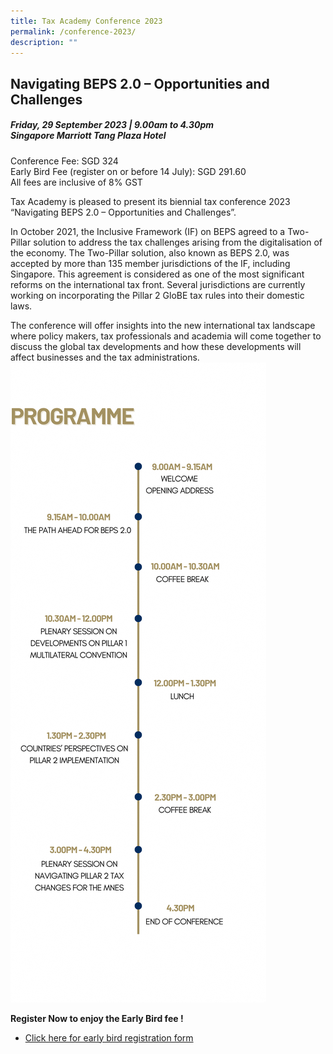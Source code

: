 ```yaml
---
title: Tax Academy Conference 2023
permalink: /conference-2023/
description: ""
---
```

## **Navigating BEPS 2.0 – Opportunities and Challenges**

##### **Friday, 29 September 2023 | 9.00am to 4.30pm<br>Singapore Marriott Tang Plaza Hotel<br>**

Conference Fee: SGD 324<br>Early Bird Fee (register on or before 14 July): SGD 291.60<br>All fees are inclusive of 8% GST<br>

Tax Academy is pleased to present its biennial tax conference 2023 “Navigating BEPS 2.0 – Opportunities and Challenges”. 

In October 2021, the Inclusive Framework (IF) on BEPS agreed to a Two-Pillar solution to address the tax challenges arising from the digitalisation of the economy. The Two-Pillar solution, also known as BEPS 2.0, was accepted by more than 135 member jurisdictions of the IF, including Singapore. This agreement is considered as one of the most significant reforms on the international tax front.  Several jurisdictions are currently working on incorporating the Pillar 2 GloBE tax rules into their domestic laws.

The conference will offer insights into the new international tax landscape where policy makers, tax professionals and academia will come together to discuss the global tax developments and how these developments will affect businesses and the tax administrations.
![](/images/conference%20programme%202023_line.png)


**Register Now to enjoy the Early Bird fee !**
* [Click here for early bird registration form](https://form.gov.sg/649182727012660012f5ae36)